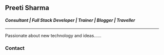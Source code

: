 ## Preeti Sharma 


#### *Consultant | Full Stack Developer | Trainer | Blogger | Traveller*
<hr />

Passionate about new technology and ideas......


### Contact
